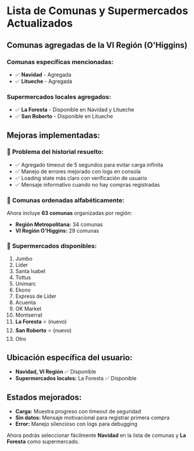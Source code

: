 # Lista de Comunas y Supermercados Actualizados

## Comunas agregadas de la VI Región (O'Higgins)

### Comunas específicas mencionadas:
- ✅ **Navidad** - Agregada
- ✅ **Litueche** - Agregada

### Supermercados locales agregados:
- ✅ **La Foresta** - Disponible en Navidad y Litueche
- ✅ **San Roberto** - Disponible en Litueche

## Mejoras implementadas:

### 🔧 **Problema del historial resuelto:**
- ✅ Agregado timeout de 5 segundos para evitar carga infinita
- ✅ Manejo de errores mejorado con logs en consola
- ✅ Loading state más claro con verificación de usuario
- ✅ Mensaje informativo cuando no hay compras registradas

### 📍 **Comunas ordenadas alfabéticamente:**
Ahora incluye **63 comunas** organizadas por región:
- **Región Metropolitana:** 34 comunas
- **VI Región O'Higgins:** 29 comunas

### 🏪 **Supermercados disponibles:**
1. Jumbo
2. Líder  
3. Santa Isabel
4. Tottus
5. Unimarc
6. Ekono
7. Express de Líder
8. Acuenta
9. OK Market
10. Montserrat
11. **La Foresta** ⭐ (nuevo)
12. **San Roberto** ⭐ (nuevo)
13. Otro

## Ubicación específica del usuario:
- **Navidad, VI Región** ✅ Disponible
- **Supermercados locales:** La Foresta ✅ Disponible

## Estados mejorados:
- **Carga:** Muestra progreso con timeout de seguridad
- **Sin datos:** Mensaje motivacional para registrar primera compra  
- **Error:** Manejo silencioso con logs para debugging

Ahora podrás seleccionar fácilmente **Navidad** en la lista de comunas y **La Foresta** como supermercado.
